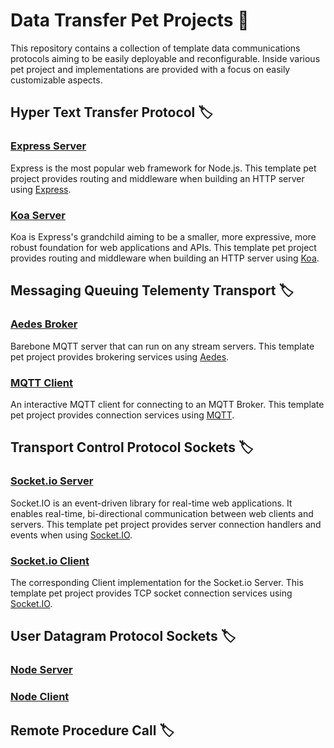 # Data Transfer Pet Projects :hatching_chick:
This repository contains a collection of template data communications protocols aiming to be easily deployable and reconfigurable. Inside various pet project and implementations are provided with a focus on easily customizable aspects.

## Hyper Text Transfer Protocol :label:
### [Express Server](./HTTP/server-express/) 
Express is the most popular web framework for Node.js. This template pet project provides routing and middleware when building an HTTP server using [Express](https://github.com/expressjs/express).
### [Koa Server](./HTTP/server-koa/)
Koa is Express's grandchild aiming to be a smaller, more expressive, more robust foundation for web applications and APIs. This template pet project provides routing and middleware when building an HTTP server using [Koa](https://github.com/koajs/koa).

## Messaging Queuing Telementy Transport :label:
### [Aedes Broker](./MQTT/broker-aedes/)
Barebone MQTT server that can run on any stream servers. This template pet project provides brokering services using [Aedes](https://github.com/moscajs/aedes).
### [MQTT Client](./MQTT/client-mqtt/)
An interactive MQTT client for connecting to an MQTT Broker. This template pet project provides connection services using [MQTT](https://github.com/mqttjs/MQTT.js).

## Transport Control Protocol Sockets :label:
### [Socket.io Server](./TCP%20Sockets/server-socketio/)
Socket.IO is an event-driven library for real-time web applications. It enables real-time, bi-directional communication between web clients and servers. This template pet project provides server connection handlers and events when using [Socket.IO](https://github.com/socketio/socket.io).
### [Socket.io Client](./TCP%20Sockets/client-socketio/)
The corresponding Client implementation for the Socket.io Server. This template pet project provides TCP socket connection services using [Socket.IO](https://github.com/socketio/socket.io).

## User Datagram Protocol Sockets :label:
### [Node Server](./UDP%20Sockets/server-node/)
### [Node Client](./UDP%20Sockets/client-node/)

## Remote Procedure Call :label:
